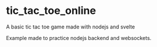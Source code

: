 # tic_tac_toe_online
A basic tic tac toe game made with nodejs and svelte

Example made to practice nodejs backend and websockets.
